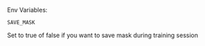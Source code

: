 Env Variables:

```
SAVE_MASK
```
Set to true of false if you want to save mask during training session

